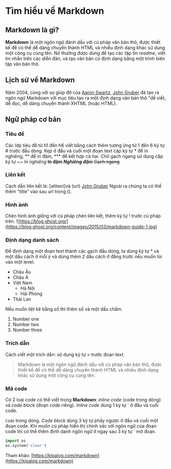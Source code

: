 ﻿# Tìm hiểu về Markdown

## Markdown là gì?

**Markdown**  là một ngôn ngữ đánh dấu với cú pháp văn bản thô, được thiết kế để có thể dễ dàng chuyển thành HTML và nhiều định dạng khác sử dụng một công cụ cùng tên. Nó thường được dùng để tạo các tập tin *readme*, viết tin nhắn trên các diễn đàn, và tạo văn bản có định dạng bằng một trình biên tập văn bản thô.

## Lịch sử về Markdown
Năm 2004, cùng với sự giúp đỡ của [Aaron Swartz](https://en.wikipedia.org/wiki/Aaron_Swartz), [John Gruber](https://en.wikipedia.org/wiki/John_Gruber) đã tạo ra ngôn ngữ Markdown với mục tiêu tạo ra một định dạng văn bản thô "dễ viết, dễ đọc, dễ dàng chuyển thành XHTML (hoặc HTML).
## Ngữ pháp cơ bản
### Tiêu đề
Các lớp tiêu đề từ h1 đến h6 viết bằng cách thêm tương ứng từ 1 đến 6 ký tự # trước đầu dòng.
Kẹp ở đầu và cuối một đoạn text cặp ký tự  * để in nghiêng, ** để in đậm, *** để kết hợp cả hai. Chữ gạch ngang sử dụng cặp ký tự ~~
*In nghiêng*
**In đậm**
***Nghiêng đậm***
~~Gạch ngang~~
### Liên kết
Cách dẫn liên kết là: [alttext]và (url)
[John Gruber](https://en.wikipedia.org/wiki/John_Gruber)
Ngoài ra chúng ta có thể thêm "title" vào sau url trong ().
### Hình ảnh
Chèn hình ảnh giống với cú pháp chèn liên kết, thêm ký tự ! trước cú pháp trên.
![https://blog.ghost.org/](https://blog.ghost.org/content/images/2015/03/markdown-guide-1.jpg)
### Định dạng danh sách
Để định dạng một đoạn text thành các gạch đầu dòng, ta dùng ký tự * và một dấu cách ở mỗi ý và dùng thêm 2 dấu cách ở đằng trước nếu muốn lùi vào một level.
* Châu Âu
* Châu Á
 * Việt Nam
     * Hà Nội
     * Hải Phòng
 * Thái Lan
 
Nếu muốn liệt kê bằng số thì thêm số và một dấu chấm.
1. Number one
2. Number two
3. Number three

### Trích dẫn
Cách viết một trích dẫn: sử dụng ký tự > trước đoạn text.
> Markdown là một ngôn ngữ đánh dấu với cú pháp văn bản thô, được thiết kế để có thể dễ dàng chuyển thành HTML và nhiều định dạng khác sử dụng một công cụ cùng tên.

### Mã code
Có 2 loại code có thể viết trong **Markdown**: *inline code* (code trong dòng) và *code block* (đoạn code riêng).
*Inline code* dùng 1 ký tự ` ở đầu và cuối code.

`Code` trong dòng.
*Code block* dùng 3 ký tự phẩy ngược ở đầu và cuối một đoạn code. Khi muốn cú pháp  hiển thị chính xác với ngôn ngữ của đoạn code thì có thể thêm định danh ngôn ngữ ở ngay sau 3 ký tự ` mở đoạn.

```python
import os
os.system('clear')
```
Tham khảo: [https://kipalog.com/markdown](https://kipalog.com/markdown)
